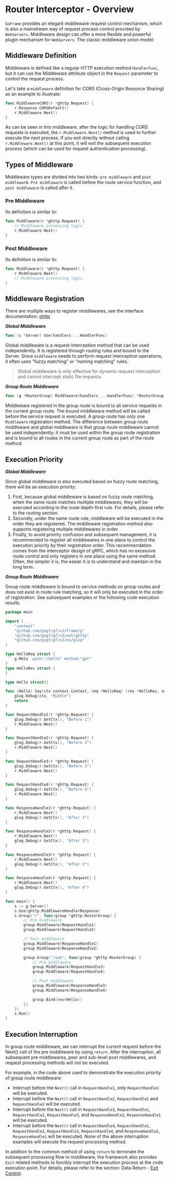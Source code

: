 # Router Interceptor - Overview

`GoFrame` provides an elegant middleware request control mechanism, which is also a mainstream way of request process control provided by `WebServers`. Middleware design can offer a more flexible and powerful plugin mechanism for `WebServers`. The classic middleware onion model:

## Middleware Definition

Middleware is defined like a regular HTTP execution method `HandlerFunc`, but it can use the Middleware attribute object in the `Request` parameter to control the request process.

Let's take a `middleware` definition for CORS (Cross-Origin Resource Sharing) as an example to illustrate:

```go
func MiddlewareCORS(r *ghttp.Request) {
    r.Response.CORSDefault()
    r.Middleware.Next()
}
```

As can be seen in this middleware, after the logic for handling CORS requests is executed, the `r.Middleware.Next()` method is used to further execute the next process. If you exit directly without calling `r.Middleware.Next()` at this point, it will exit the subsequent execution process (which can be used for request authentication processing).

## Types of Middleware

Middleware types are divided into two kinds: `pre middleware` and `post middlewar`e. `Pre middleware` is called before the route service function, and `post middleware` is called after it.

### Pre Middleware

Its definition is similar to:

```go
func Middleware(r *ghttp.Request) {
    // Middleware processing logic
    r.Middleware.Next()
}
```

### Post Middleware

Its definition is similar to:

```go
func Middleware(r *ghttp.Request) {
    r.Middleware.Next()
    // Middleware processing logic
}
```

## Middleware Registration

There are multiple ways to register middlewares, see the interface documentation: [ghttp](https://pkg.go.dev/github.com/gogf/gf/v2/net/ghttp)

***Global Middleware***

```go
func (s *Server) Use(handlers ...HandlerFunc)
```

Global middleware is a request interception method that can be used independently. It is registered through routing rules and bound to the Server. Since `middleware` needs to perform request interception operations, it often uses "fuzzy matching" or "naming matching" rules.

> Global middleware is only effective for dynamic request interception and cannot intercept static file requests.

***Group Route Middleware***

```go
func (g *RouterGroup) Middleware(handlers ...HandlerFunc) *RouterGroup
```

Middleware registered in the group route is bound to all service requests in the current group route. The bound middleware method will be called before the service request is executed. A group route has only one `Middleware` registration method. The difference between group route middleware and global middleware is that group route middleware cannot be used independently; it must be used within the group route registration and is bound to all routes in the current group route as part of the route method.

## Execution Priority

***Global Middleware***

Since global middleware is also executed based on fuzzy route matching, there will be an execution priority:

1. First, because global middleware is based on fuzzy route matching, when the same route matches multiple middlewares, they will be executed according to the route depth-first rule. For details, please refer to the routing section.
2. Secondly, under the same route rule, middleware will be executed in the order they are registered. The middleware registration method also supports registering multiple middlewares in order.
3. Finally, to avoid priority confusion and subsequent management, it is recommended to register all middlewares in one place to control the execution priority by their registration order.
   This recommendation comes from the interceptor design of gRPC, which has no excessive route control and only registers in one place using the same method. Often, the simpler it is, the easier it is to understand and maintain in the long term.

***Group Route Middleware***

Group route middleware is bound to service methods on group routes and does not exist in route rule matching, so it will only be executed in the order of registration. See subsequent examples or the following code execution results.

```go
package main

import (
    "context"
    "github.com/gogf/gf/v2/frame/g"
    "github.com/gogf/gf/v2/net/ghttp"
    "github.com/gogf/gf/v2/os/glog"
)

type HelloReq struct {
    g.Meta `path:"/hello" method:"get"`
}
type HelloRes struct {
}

type Hello struct{}

func (Hello) Say(ctx context.Context, req *HelloReq) (res *HelloRes, err error) {
    glog.Debug(ctx, "Middle")
    return
}

func RequestHandle1(r *ghttp.Request) {
    glog.Debug(r.GetCtx(), "Before 1")
    r.Middleware.Next()
}

func RequestHandle2(r *ghttp.Request) {
    glog.Debug(r.GetCtx(), "Before 2")
    r.Middleware.Next()
}

func RequestHandle3(r *ghttp.Request) {
    glog.Debug(r.GetCtx(), "Before 3")
    r.Middleware.Next()
}

func RequestHandle4(r *ghttp.Request) {
    glog.Debug(r.GetCtx(), "Before 4")
    r.Middleware.Next()
}

func ResponseHandle1(r *ghttp.Request) {
    r.Middleware.Next()
    glog.Debug(r.GetCtx(), "After 1")
}

func ResponseHandle2(r *ghttp.Request) {
    r.Middleware.Next()
    glog.Debug(r.GetCtx(), "After 2")
}

func ResponseHandle3(r *ghttp.Request) {
    r.Middleware.Next()
    glog.Debug(r.GetCtx(), "After 3")
}

func ResponseHandle4(r *ghttp.Request) {
    r.Middleware.Next()
    glog.Debug(r.GetCtx(), "After 4")
}

func main() {
    s := g.Server()
    s.Use(ghttp.MiddlewareHandlerResponse)
    s.Group("/", func(group *ghttp.RouterGroup) {
        // Pre middleware
        group.Middleware(RequestHandle1)
        group.Middleware(RequestHandle2)

        // Post middleware
        group.Middleware(ResponseHandle1)
        group.Middleware(ResponseHandle2)

        group.Group("/sub", func(group *ghttp.RouterGroup) {
            // Pre middleware
            group.Middleware(RequestHandle3)
            group.Middleware(RequestHandle4)

            // Post middleware
            group.Middleware(ResponseHandle3)
            group.Middleware(ResponseHandle4)

            group.Bind(new(Hello))
        })
    })
    s.Run()
}
```

## Execution Interruption

In group route middleware, we can interrupt the current request before the Next() call of the pre middleware by using `return`. After the interruption, all subsequent pre middlewares, peer and sub-level post middlewares, and request processing methods will not be executed.

For example, in the code above used to demonstrate the execution priority of group route middleware:

- Interrupt before the `Next()` call in `RequestHandle1`, only `RequestHandle1` will be executed.
- Interrupt before the `Next()` call in `RequestHandle2`, `RequestHandle1` and `RequestHandle2` will be executed.
- Interrupt before the `Next()` call in `RequestHandle3`, `RequestHandle1`, `RequestHandle2`, `RequestHandle3`, and `ResponseHandle2`, `ResponseHandle1` will be executed.
- Interrupt before the `Next()` call in `RequestHandle4`, `RequestHandle1`, `RequestHandle2`, `RequestHandle3`, `RequestHandle4`, and `ResponseHandle2`, `ResponseHandle1` will be executed.
None of the above interruption examples will execute the request processing method.

In addition to the common method of using `return` to terminate the subsequent processing flow in middleware, the framework also provides `Exit` related methods to forcibly interrupt the execution process at the code execution point. For details, please refer to the section: Data Return - [Exit Control](/docs/web-development/response/exit).
